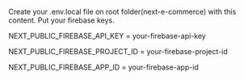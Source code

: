 Create your .env.local file on root folder(next-e-commerce) with this content. Put your firebase keys.

NEXT_PUBLIC_FIREBASE_API_KEY = your-firebase-api-key  

NEXT_PUBLIC_FIREBASE_PROJECT_ID = your-firebase-project-id  

NEXT_PUBLIC_FIREBASE_APP_ID = your-firebase-app-id
